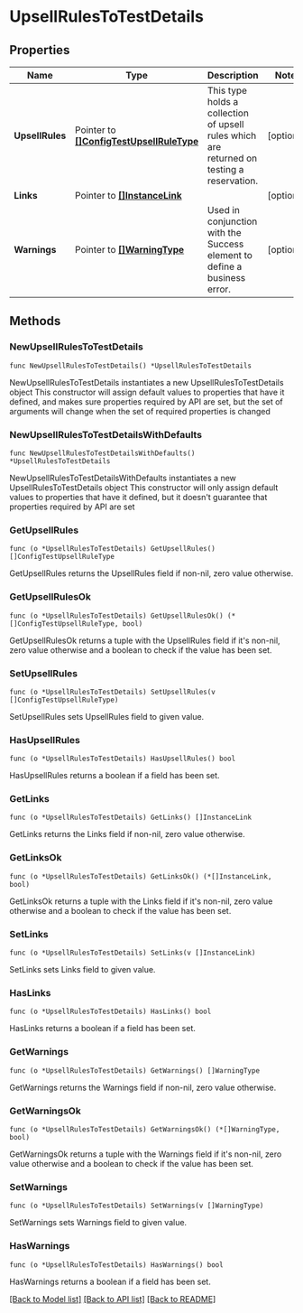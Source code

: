 # UpsellRulesToTestDetails

## Properties

Name | Type | Description | Notes
------------ | ------------- | ------------- | -------------
**UpsellRules** | Pointer to [**[]ConfigTestUpsellRuleType**](ConfigTestUpsellRuleType.md) | This type holds a collection of upsell rules which are returned on testing a reservation. | [optional] 
**Links** | Pointer to [**[]InstanceLink**](InstanceLink.md) |  | [optional] 
**Warnings** | Pointer to [**[]WarningType**](WarningType.md) | Used in conjunction with the Success element to define a business error. | [optional] 

## Methods

### NewUpsellRulesToTestDetails

`func NewUpsellRulesToTestDetails() *UpsellRulesToTestDetails`

NewUpsellRulesToTestDetails instantiates a new UpsellRulesToTestDetails object
This constructor will assign default values to properties that have it defined,
and makes sure properties required by API are set, but the set of arguments
will change when the set of required properties is changed

### NewUpsellRulesToTestDetailsWithDefaults

`func NewUpsellRulesToTestDetailsWithDefaults() *UpsellRulesToTestDetails`

NewUpsellRulesToTestDetailsWithDefaults instantiates a new UpsellRulesToTestDetails object
This constructor will only assign default values to properties that have it defined,
but it doesn't guarantee that properties required by API are set

### GetUpsellRules

`func (o *UpsellRulesToTestDetails) GetUpsellRules() []ConfigTestUpsellRuleType`

GetUpsellRules returns the UpsellRules field if non-nil, zero value otherwise.

### GetUpsellRulesOk

`func (o *UpsellRulesToTestDetails) GetUpsellRulesOk() (*[]ConfigTestUpsellRuleType, bool)`

GetUpsellRulesOk returns a tuple with the UpsellRules field if it's non-nil, zero value otherwise
and a boolean to check if the value has been set.

### SetUpsellRules

`func (o *UpsellRulesToTestDetails) SetUpsellRules(v []ConfigTestUpsellRuleType)`

SetUpsellRules sets UpsellRules field to given value.

### HasUpsellRules

`func (o *UpsellRulesToTestDetails) HasUpsellRules() bool`

HasUpsellRules returns a boolean if a field has been set.

### GetLinks

`func (o *UpsellRulesToTestDetails) GetLinks() []InstanceLink`

GetLinks returns the Links field if non-nil, zero value otherwise.

### GetLinksOk

`func (o *UpsellRulesToTestDetails) GetLinksOk() (*[]InstanceLink, bool)`

GetLinksOk returns a tuple with the Links field if it's non-nil, zero value otherwise
and a boolean to check if the value has been set.

### SetLinks

`func (o *UpsellRulesToTestDetails) SetLinks(v []InstanceLink)`

SetLinks sets Links field to given value.

### HasLinks

`func (o *UpsellRulesToTestDetails) HasLinks() bool`

HasLinks returns a boolean if a field has been set.

### GetWarnings

`func (o *UpsellRulesToTestDetails) GetWarnings() []WarningType`

GetWarnings returns the Warnings field if non-nil, zero value otherwise.

### GetWarningsOk

`func (o *UpsellRulesToTestDetails) GetWarningsOk() (*[]WarningType, bool)`

GetWarningsOk returns a tuple with the Warnings field if it's non-nil, zero value otherwise
and a boolean to check if the value has been set.

### SetWarnings

`func (o *UpsellRulesToTestDetails) SetWarnings(v []WarningType)`

SetWarnings sets Warnings field to given value.

### HasWarnings

`func (o *UpsellRulesToTestDetails) HasWarnings() bool`

HasWarnings returns a boolean if a field has been set.


[[Back to Model list]](../README.md#documentation-for-models) [[Back to API list]](../README.md#documentation-for-api-endpoints) [[Back to README]](../README.md)


